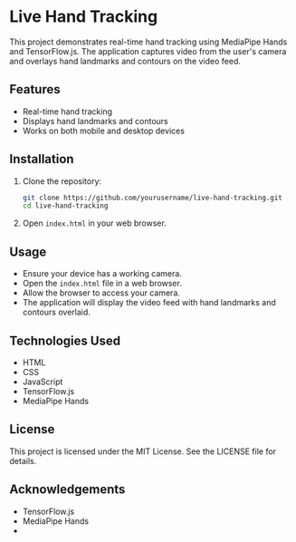 # Live Hand Tracking

This project demonstrates real-time hand tracking using MediaPipe Hands and TensorFlow.js. The application captures video from the user's camera and overlays hand landmarks and contours on the video feed.

## Features

- Real-time hand tracking
- Displays hand landmarks and contours
- Works on both mobile and desktop devices

## Installation

1. Clone the repository:
    ```sh
    git clone https://github.com/yourusername/live-hand-tracking.git
    cd live-hand-tracking
    ```

2. Open `index.html` in your web browser.

## Usage

- Ensure your device has a working camera.
- Open the `index.html` file in a web browser.
- Allow the browser to access your camera.
- The application will display the video feed with hand landmarks and contours overlaid.

## Technologies Used

- HTML
- CSS
- JavaScript
- TensorFlow.js
- MediaPipe Hands

## License

This project is licensed under the MIT License. See the LICENSE file for details.

## Acknowledgements

- TensorFlow.js
- MediaPipe Hands
- 
